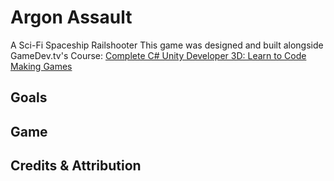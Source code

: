 # Argon Assault
A Sci-Fi Spaceship Railshooter
This game was designed and built alongside GameDev.tv's Course: [Complete C# Unity Developer 3D: Learn to Code Making Games](https://www.gamedev.tv/p/complete-unity-developer-3d)

## Goals


## Game


## Credits & Attribution


